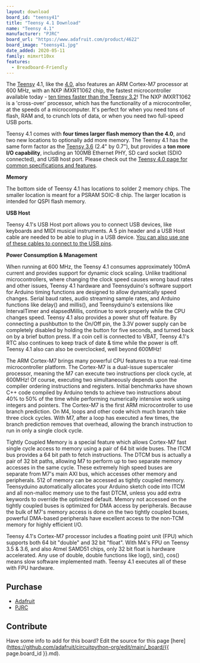 ```yaml
---
layout: download
board_id: "teensy41"
title: "Teensy 4.1 Download"
name: "Teensy 4.1"
manufacturer: "PJRC"
board_url: "https://www.adafruit.com/product/4622"
board_image: "teensy41.jpg"
date_added: 2020-05-11
family: mimxrt10xx
features:
  - Breadboard-Friendly
---
```


The [Teensy](http://www.pjrc.com/teensy/index.html) 4.1, like the [4.0](http://www.adafruit.com/product/4323), also features an ARM Cortex-M7 processor at 600 MHz, with an NXP iMXRT1062 chip, the fastest microcontroller available today - [ten times faster than the Teensy 3.2](https://github.com/PaulStoffregen/CoreMark)! The NXP iMXRT1062 is a 'cross-over' processor, which has the functionality of a microcontroller, at the speeds of a microcomputer. It's perfect for when you need tons of flash, RAM and, to crunch lots of data, or when you need two full-speed USB ports. 

Teensy 4.1 comes with **four times larger flash memory than the 4.0**, and two new locations to optionally add more memory. The Teensy 4.1 has the same form factor as the [Teensy 3.6](http://www.adafruit.com/product/3266) (2.4" by 0.7"), but provides a **ton more I/O capability**, including an 100MB Ethernet PHY, SD card socket (SDIO connected), and USB host port. Please check out the [Teensy 4.0 page for common specifications and features](https://www.pjrc.com/store/teensy40.html).

**Memory**

The bottom side of Teensy 4.1 has locations to solder 2 memory chips. The smaller location is meant for a PSRAM SOIC-8 chip. The larger location is intended for QSPI flash memory.

**USB Host**

Teensy 4.1's USB Host port allows you to connect USB devices, like keyboards and MIDI musical instruments. A 5 pin header and a USB Host cable are needed to be able to plug in a USB device. [You can also use one of these cables to connect to the USB pins](https://www.adafruit.com/?q=usb%20breakout%20cable).

**Power Consumption & Management**

When running at 600 MHz, the Teensy 4.1 consumes approximately 100mA current and provides support for dynamic clock scaling. Unlike traditional microcontrollers, where changing the clock speed causes wrong baud rates and other issues, Teensy 4.1 hardware and Teensyduino's software support for Arduino timing functions are designed to allow dynamically speed changes. Serial baud rates, audio streaming sample rates, and Arduino functions like delay() and millis(), and Teensyduino's extensions like IntervalTimer and elapsedMillis, continue to work properly while the CPU changes speed. Teensy 4.1 also provides a power shut off feature. By connecting a pushbutton to the On/Off pin, the 3.3V power supply can be completely disabled by holding the button for five seconds, and turned back on by a brief button press. If a coin cell is connected to VBAT, Teensy 4.1's RTC also continues to keep track of date & time while the power is off. Teensy 4.1 also can also be overclocked, well beyond 600MHz!

The ARM Cortex-M7 brings many powerful CPU features to a true real-time microcontroller platform. The Cortex-M7 is a dual-issue superscaler processor, meaning the M7 can execute two instructions per clock cycle, at 600MHz! Of course, executing two simultaneously depends upon the compiler ordering instructions and registers. Initial benchmarks have shown C++ code compiled by Arduino tends to achieve two instructions about 40% to 50% of the time while performing numerically intensive work using integers and pointers. The Cortex-M7 is the first ARM microcontroller to use branch prediction. On M4, loops and other code which much branch take three clock cycles. With M7, after a loop has executed a few times, the branch prediction removes that overhead, allowing the branch instruction to run in only a single clock cycle.

Tightly Coupled Memory is a special feature which allows Cortex-M7 fast single cycle access to memory using a pair of 64 bit wide buses. The ITCM bus provides a 64 bit path to fetch instructions. The DTCM bus is actually a pair of 32 bit paths, allowing M7 to perform up to two separate memory accesses in the same cycle. These extremely high speed buses are separate from M7's main AXI bus, which accesses other memory and peripherals. 512 of memory can be accessed as tightly coupled memory. Teensyduino automatically allocates your Arduino sketch code into ITCM and all non-malloc memory use to the fast DTCM, unless you add extra keywords to override the optimized default. Memory not accessed on the tightly coupled buses is optimized for DMA access by peripherals. Because the bulk of M7's memory access is done on the two tightly coupled buses, powerful DMA-based peripherals have excellent access to the non-TCM memory for highly efficient I/O.

Teensy 4.1's Cortex-M7 processor includes a floating point unit (FPU) which supports both 64 bit "double" and 32 bit "float". With M4's FPU on Teensy 3.5 & 3.6, and also Atmel SAMD51 chips, only 32 bit float is hardware accelerated. Any use of double, double functions like log(), sin(), cos() means slow software implemented math. Teensy 4.1 executes all of these with FPU hardware.

## Purchase
* [Adafruit](https://www.adafruit.com/product/4622)
* [PJRC](https://www.pjrc.com/store/teensy41.html)

## Contribute

Have some info to add for this board? Edit the source for this page [here](https://github.com/adafruit/circuitpython-org/edit/main/_board/{{ page.board_id }}.md).
